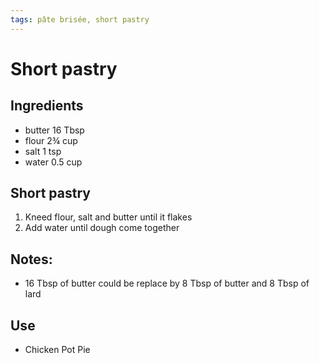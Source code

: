```yaml
---
tags: pâte brisée, short pastry
---
```


# Short pastry
## Ingredients
- butter      16   Tbsp
- flour        2¾  cup  
- salt         1   tsp
- water        0.5 cup

## Short pastry
1. Kneed flour, salt and butter until it flakes
2. Add water until dough come together

## Notes:
* 16 Tbsp of butter could be replace by 8 Tbsp of butter and 8 Tbsp of lard

## Use
* Chicken Pot Pie
